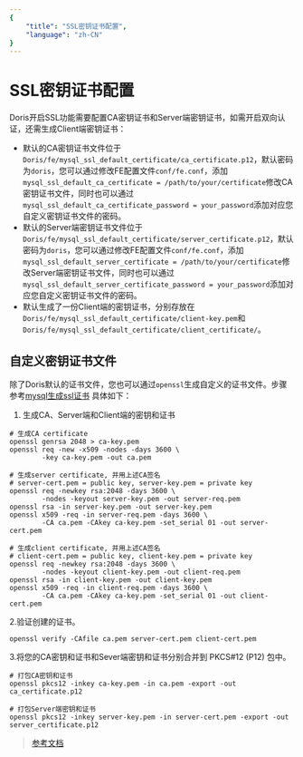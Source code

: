 ```yaml
---
{
    "title": "SSL密钥证书配置",
    "language": "zh-CN"
}
---
```


# SSL密钥证书配置

Doris开启SSL功能需要配置CA密钥证书和Server端密钥证书，如需开启双向认证，还需生成Client端密钥证书：
* 默认的CA密钥证书文件位于`Doris/fe/mysql_ssl_default_certificate/ca_certificate.p12`，默认密码为`doris`，您可以通过修改FE配置文件`conf/fe.conf`，添加`mysql_ssl_default_ca_certificate = /path/to/your/certificate`修改CA密钥证书文件，同时也可以通过`mysql_ssl_default_ca_certificate_password = your_password`添加对应您自定义密钥证书文件的密码。
* 默认的Server端密钥证书文件位于`Doris/fe/mysql_ssl_default_certificate/server_certificate.p12`，默认密码为`doris`，您可以通过修改FE配置文件`conf/fe.conf`，添加`mysql_ssl_default_server_certificate = /path/to/your/certificate`修改Server端密钥证书文件，同时也可以通过`mysql_ssl_default_server_certificate_password = your_password`添加对应您自定义密钥证书文件的密码。
* 默认生成了一份Client端的密钥证书，分别存放在`Doris/fe/mysql_ssl_default_certificate/client-key.pem`和`Doris/fe/mysql_ssl_default_certificate/client_certificate/`。

## 自定义密钥证书文件

除了Doris默认的证书文件，您也可以通过`openssl`生成自定义的证书文件。步骤参考[mysql生成ssl证书](https://dev.mysql.com/doc/refman/8.0/en/creating-ssl-files-using-openssl.html)
具体如下：
1. 生成CA、Server端和Client端的密钥和证书
```
# 生成CA certificate
openssl genrsa 2048 > ca-key.pem
openssl req -new -x509 -nodes -days 3600 \
        -key ca-key.pem -out ca.pem

# 生成server certificate, 并用上述CA签名
# server-cert.pem = public key, server-key.pem = private key
openssl req -newkey rsa:2048 -days 3600 \
        -nodes -keyout server-key.pem -out server-req.pem
openssl rsa -in server-key.pem -out server-key.pem
openssl x509 -req -in server-req.pem -days 3600 \
        -CA ca.pem -CAkey ca-key.pem -set_serial 01 -out server-cert.pem

# 生成client certificate, 并用上述CA签名
# client-cert.pem = public key, client-key.pem = private key
openssl req -newkey rsa:2048 -days 3600 \
        -nodes -keyout client-key.pem -out client-req.pem
openssl rsa -in client-key.pem -out client-key.pem
openssl x509 -req -in client-req.pem -days 3600 \
        -CA ca.pem -CAkey ca-key.pem -set_serial 01 -out client-cert.pem
```

2.验证创建的证书。

```shell
openssl verify -CAfile ca.pem server-cert.pem client-cert.pem
```

3.将您的CA密钥和证书和Sever端密钥和证书分别合并到 PKCS#12 (P12) 包中。

```shell
# 打包CA密钥和证书
openssl pkcs12 -inkey ca-key.pem -in ca.pem -export -out ca_certificate.p12

# 打包Server端密钥和证书
openssl pkcs12 -inkey server-key.pem -in server-cert.pem -export -out server_certificate.p12
```

>[参考文档](https://www.ibm.com/docs/en/api-connect/2018.x?topic=overview-generating-self-signed-certificate-using-openssl)
